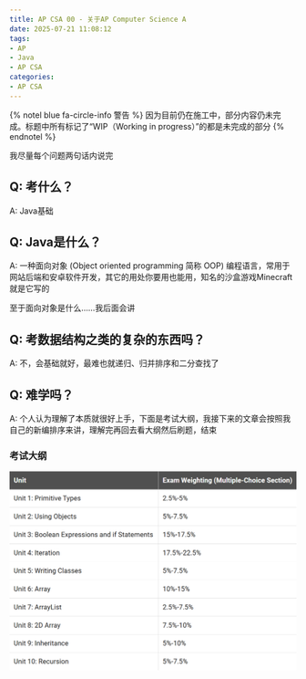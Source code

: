 ```yaml
---
title: AP CSA 00 - 关于AP Computer Science A
date: 2025-07-21 11:08:12
tags:
- AP
- Java
- AP CSA
categories:
- AP CSA
---
```


{% notel blue fa-circle-info 警告 %}
因为目前仍在施工中，部分内容仍未完成。标题中所有标记了“WIP（Working in progress）”的都是未完成的部分
{% endnotel %}

我尽量每个问题两句话内说完

## Q: 考什么？

A: Java基础

## Q: Java是什么？

A: 一种面向对象 (Object oriented programming 简称 OOP) 编程语言，常用于网站后端和安卓软件开发，其它的用处你要用也能用，知名的沙盒游戏Minecraft就是它写的

至于面向对象是什么……我后面会讲

## Q: 考数据结构之类的复杂的东西吗？

A: 不，会基础就好，最难也就递归、归并排序和二分查找了

## Q: 难学吗？

A: 个人认为理解了本质就很好上手，下面是考试大纲，我接下来的文章会按照我自己的新编排序来讲，理解完再回去看大纲然后刷题，结束

### 考试大纲

![ap csa range](00-about-ap-csa/ap-csa-range.png)

